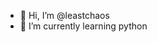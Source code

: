 - 👋 Hi, I’m @leastchaos
- 🌱 I’m currently learning python

<!---
leastchaos/leastchaos is a ✨ special ✨ repository because its `README.md` (this file) appears on your GitHub profile.
You can click the Preview link to take a look at your changes.
--->

